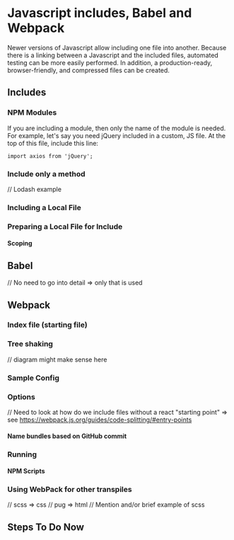 # Javascript includes, Babel and Webpack

Newer versions of Javascript allow including one file into another. Because there is a linking between a Javascript and the included files, automated testing can be more easily performed. In addition, a production-ready, browser-friendly, and compressed files can be created.

## Includes

### NPM Modules

If you are including a module, then only the name of the module is needed. For example, let's say you need jQuery included in a custom, JS file. At the top of this file, include this line:

```
import axios from 'jQuery';
```

### Include only a method

// Lodash example

### Including a Local File

### Preparing a Local File for Include

#### Scoping

## Babel

// No need to go into detail => only that is used

## Webpack

### Index file (starting file)

### Tree shaking

// diagram might make sense here

### Sample Config

### Options

// Need to look at how do we include files without a react "starting point" => see https://webpack.js.org/guides/code-splitting/#entry-points

#### Name bundles based on GitHub commit

### Running

#### NPM Scripts

### Using WebPack for other transpiles

// scss => css
// pug => html
// Mention and/or brief example of scss

## Steps To Do Now
